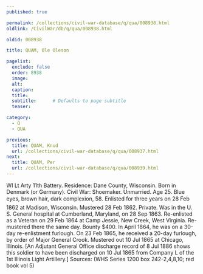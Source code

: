 ```yaml
---
published: true

permalink: /collections/civil-war-database/q/qua/008938.html
oldlink: /CivilWar/db/q/qua/008938.html

oldid: 008938

title: QUAM, Ole Oleson

pagelist:
  exclude: false
  order: 8938
  image: 
  alt:
  caption:
  title:
  subtitle:      # Defaults to page subtitle
  teaser:

category: 
  - Q 
  - QUA

previous:
  title: QUAM, Knud
  url: /collections/civil-war-database/q/qua/008937.html  
next:
  title: QUAM, Per
  url: /collections/civil-war-database/q/qua/008939.html   
---
```

WI Lt Arty 11th Battery. Residence: Dane County, Wisconsin. Born in Denmark (or Germany). Civil War: Shoemaker. Unmarried. Age 25. Blue eyes, brown hair, dark complexion, 5&#146;8&#148;. Enlisted for three years on 28 Feb 1862 at Madison, Wisconsin. Mustered 28 Feb 1862. Private. Was in the U. S. General hospital at Cumberland, Maryland, on 28 Sep 1863. Re-enlisted as a Veteran on 29 Feb 1864 at Camp Jessie, New Creek, West Virginia. Re-mustered there the same day. Bounty $400. In April 1864, he was on a 30-day re-enlistment furlough. On 23 Feb 1865, he received a 20-day furlough, by order of Major General Crook. Mustered out 10 Jul 1865 at Chicago, Illinois. [An Adjutant General Office discharge record of 8 Jul 1886 shows this soldier to have been discharged on 10 Jul 1865 from Company L of the 1st Illinois Light Artillery.] Sources: (WHS Series 1200 box 242-2,4,8,10; red book vol 5)